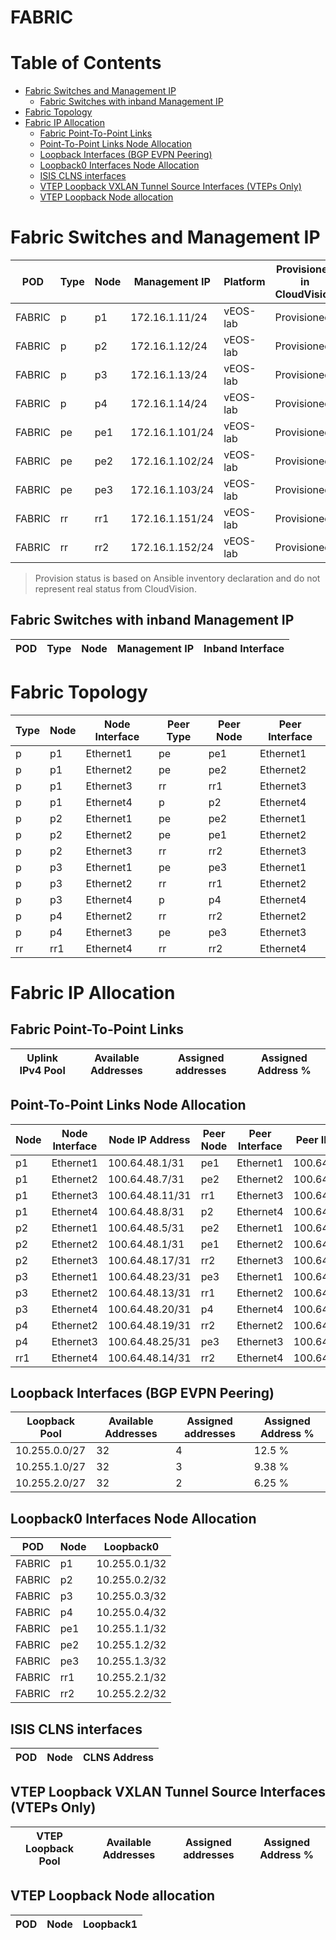 # FABRIC

# Table of Contents

- [Fabric Switches and Management IP](#fabric-switches-and-management-ip)
  - [Fabric Switches with inband Management IP](#fabric-switches-with-inband-management-ip)
- [Fabric Topology](#fabric-topology)
- [Fabric IP Allocation](#fabric-ip-allocation)
  - [Fabric Point-To-Point Links](#fabric-point-to-point-links)
  - [Point-To-Point Links Node Allocation](#point-to-point-links-node-allocation)
  - [Loopback Interfaces (BGP EVPN Peering)](#loopback-interfaces-bgp-evpn-peering)
  - [Loopback0 Interfaces Node Allocation](#loopback0-interfaces-node-allocation)
  - [ISIS CLNS interfaces](#isis-clns-interfaces)
  - [VTEP Loopback VXLAN Tunnel Source Interfaces (VTEPs Only)](#vtep-loopback-vxlan-tunnel-source-interfaces-vteps-only)
  - [VTEP Loopback Node allocation](#vtep-loopback-node-allocation)

# Fabric Switches and Management IP

| POD | Type | Node | Management IP | Platform | Provisioned in CloudVision |
| --- | ---- | ---- | ------------- | -------- | -------------------------- |
| FABRIC | p | p1 | 172.16.1.11/24 | vEOS-lab | Provisioned |
| FABRIC | p | p2 | 172.16.1.12/24 | vEOS-lab | Provisioned |
| FABRIC | p | p3 | 172.16.1.13/24 | vEOS-lab | Provisioned |
| FABRIC | p | p4 | 172.16.1.14/24 | vEOS-lab | Provisioned |
| FABRIC | pe | pe1 | 172.16.1.101/24 | vEOS-lab | Provisioned |
| FABRIC | pe | pe2 | 172.16.1.102/24 | vEOS-lab | Provisioned |
| FABRIC | pe | pe3 | 172.16.1.103/24 | vEOS-lab | Provisioned |
| FABRIC | rr | rr1 | 172.16.1.151/24 | vEOS-lab | Provisioned |
| FABRIC | rr | rr2 | 172.16.1.152/24 | vEOS-lab | Provisioned |

> Provision status is based on Ansible inventory declaration and do not represent real status from CloudVision.

## Fabric Switches with inband Management IP
| POD | Type | Node | Management IP | Inband Interface |
| --- | ---- | ---- | ------------- | ---------------- |

# Fabric Topology

| Type | Node | Node Interface | Peer Type | Peer Node | Peer Interface |
| ---- | ---- | -------------- | --------- | ----------| -------------- |
| p | p1 | Ethernet1 | pe | pe1 | Ethernet1 |
| p | p1 | Ethernet2 | pe | pe2 | Ethernet2 |
| p | p1 | Ethernet3 | rr | rr1 | Ethernet3 |
| p | p1 | Ethernet4 | p | p2 | Ethernet4 |
| p | p2 | Ethernet1 | pe | pe2 | Ethernet1 |
| p | p2 | Ethernet2 | pe | pe1 | Ethernet2 |
| p | p2 | Ethernet3 | rr | rr2 | Ethernet3 |
| p | p3 | Ethernet1 | pe | pe3 | Ethernet1 |
| p | p3 | Ethernet2 | rr | rr1 | Ethernet2 |
| p | p3 | Ethernet4 | p | p4 | Ethernet4 |
| p | p4 | Ethernet2 | rr | rr2 | Ethernet2 |
| p | p4 | Ethernet3 | pe | pe3 | Ethernet3 |
| rr | rr1 | Ethernet4 | rr | rr2 | Ethernet4 |

# Fabric IP Allocation

## Fabric Point-To-Point Links

| Uplink IPv4 Pool | Available Addresses | Assigned addresses | Assigned Address % |
| ---------------- | ------------------- | ------------------ | ------------------ |

## Point-To-Point Links Node Allocation

| Node | Node Interface | Node IP Address | Peer Node | Peer Interface | Peer IP Address |
| ---- | -------------- | --------------- | --------- | -------------- | --------------- |
| p1 | Ethernet1 | 100.64.48.1/31 | pe1 | Ethernet1 | 100.64.48.0/31 |
| p1 | Ethernet2 | 100.64.48.7/31 | pe2 | Ethernet2 | 100.64.48.6/31 |
| p1 | Ethernet3 | 100.64.48.11/31 | rr1 | Ethernet3 | 100.64.48.10/31 |
| p1 | Ethernet4 | 100.64.48.8/31 | p2 | Ethernet4 | 100.64.48.9/31 |
| p2 | Ethernet1 | 100.64.48.5/31 | pe2 | Ethernet1 | 100.64.48.4/31 |
| p2 | Ethernet2 | 100.64.48.1/31 | pe1 | Ethernet2 | 100.64.48.0/31 |
| p2 | Ethernet3 | 100.64.48.17/31 | rr2 | Ethernet3 | 100.64.48.16/31 |
| p3 | Ethernet1 | 100.64.48.23/31 | pe3 | Ethernet1 | 100.64.48.22/31 |
| p3 | Ethernet2 | 100.64.48.13/31 | rr1 | Ethernet2 | 100.64.48.12/31 |
| p3 | Ethernet4 | 100.64.48.20/31 | p4 | Ethernet4 | 100.64.48.21/31 |
| p4 | Ethernet2 | 100.64.48.19/31 | rr2 | Ethernet2 | 100.64.48.18/31 |
| p4 | Ethernet3 | 100.64.48.25/31 | pe3 | Ethernet3 | 100.64.48.24/31 |
| rr1 | Ethernet4 | 100.64.48.14/31 | rr2 | Ethernet4 | 100.64.48.15/31 |

## Loopback Interfaces (BGP EVPN Peering)

| Loopback Pool | Available Addresses | Assigned addresses | Assigned Address % |
| ------------- | ------------------- | ------------------ | ------------------ |
| 10.255.0.0/27 | 32 | 4 | 12.5 % |
| 10.255.1.0/27 | 32 | 3 | 9.38 % |
| 10.255.2.0/27 | 32 | 2 | 6.25 % |

## Loopback0 Interfaces Node Allocation

| POD | Node | Loopback0 |
| --- | ---- | --------- |
| FABRIC | p1 | 10.255.0.1/32 |
| FABRIC | p2 | 10.255.0.2/32 |
| FABRIC | p3 | 10.255.0.3/32 |
| FABRIC | p4 | 10.255.0.4/32 |
| FABRIC | pe1 | 10.255.1.1/32 |
| FABRIC | pe2 | 10.255.1.2/32 |
| FABRIC | pe3 | 10.255.1.3/32 |
| FABRIC | rr1 | 10.255.2.1/32 |
| FABRIC | rr2 | 10.255.2.2/32 |

## ISIS CLNS interfaces

| POD | Node | CLNS Address |
| --- | ---- | ------------ |

## VTEP Loopback VXLAN Tunnel Source Interfaces (VTEPs Only)

| VTEP Loopback Pool | Available Addresses | Assigned addresses | Assigned Address % |
| --------------------- | ------------------- | ------------------ | ------------------ |

## VTEP Loopback Node allocation

| POD | Node | Loopback1 |
| --- | ---- | --------- |
